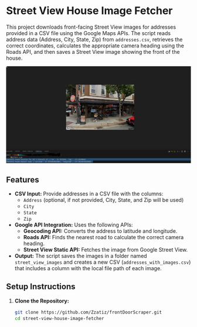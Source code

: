 # Street View House Image Fetcher

This project downloads front-facing Street View images for addresses provided in a CSV file using the Google Maps APIs. The script reads address data (Address, City, State, Zip) from `addresses.csv`, retrieves the correct coordinates, calculates the appropriate camera heading using the Roads API, and then saves a Street View image showing the front of the house.

![Test Image](test.png)

## Features
- **CSV Input:** Provide addresses in a CSV file with the columns:
  - `Address` (optional, if not provided, City, State, and Zip will be used)
  - `City`
  - `State`
  - `Zip`
- **Google API Integration:** Uses the following APIs:
  - **Geocoding API:** Converts the address to latitude and longitude.
  - **Roads API:** Finds the nearest road to calculate the correct camera heading.
  - **Street View Static API:** Fetches the image from Google Street View.
- **Output:** The script saves the images in a folder named `street_view_images` and creates a new CSV (`addresses_with_images.csv`) that includes a column with the local file path of each image.

## Setup Instructions

1. **Clone the Repository:**
   ```bash
   git clone https://github.com/Zzatiz/frontDoorScraper.git
   cd street-view-house-image-fetcher
